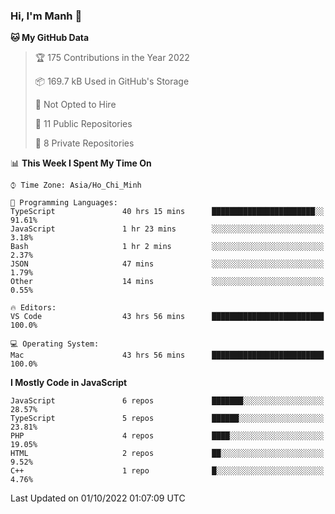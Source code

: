 ### Hi, I'm Manh 👋

<!--START_SECTION:waka-->
**🐱 My GitHub Data** 

> 🏆 175 Contributions in the Year 2022
 > 
> 📦 169.7 kB Used in GitHub's Storage 
 > 
> 🚫 Not Opted to Hire
 > 
> 📜 11 Public Repositories 
 > 
> 🔑 8 Private Repositories  
 > 
📊 **This Week I Spent My Time On** 

```text
⌚︎ Time Zone: Asia/Ho_Chi_Minh

💬 Programming Languages: 
TypeScript               40 hrs 15 mins      ███████████████████████░░   91.61% 
JavaScript               1 hr 23 mins        ░░░░░░░░░░░░░░░░░░░░░░░░░   3.18% 
Bash                     1 hr 2 mins         ░░░░░░░░░░░░░░░░░░░░░░░░░   2.37% 
JSON                     47 mins             ░░░░░░░░░░░░░░░░░░░░░░░░░   1.79% 
Other                    14 mins             ░░░░░░░░░░░░░░░░░░░░░░░░░   0.55%

🔥 Editors: 
VS Code                  43 hrs 56 mins      █████████████████████████   100.0%

💻 Operating System: 
Mac                      43 hrs 56 mins      █████████████████████████   100.0%

```

**I Mostly Code in JavaScript** 

```text
JavaScript               6 repos             ███████░░░░░░░░░░░░░░░░░░   28.57% 
TypeScript               5 repos             ██████░░░░░░░░░░░░░░░░░░░   23.81% 
PHP                      4 repos             ████░░░░░░░░░░░░░░░░░░░░░   19.05% 
HTML                     2 repos             ██░░░░░░░░░░░░░░░░░░░░░░░   9.52% 
C++                      1 repo              █░░░░░░░░░░░░░░░░░░░░░░░░   4.76%

```



 Last Updated on 01/10/2022 01:07:09 UTC
<!--END_SECTION:waka-->
